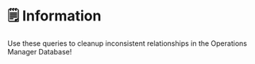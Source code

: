 # :spiral_notepad: Information
Use these queries to cleanup inconsistent relationships in the Operations Manager Database!
